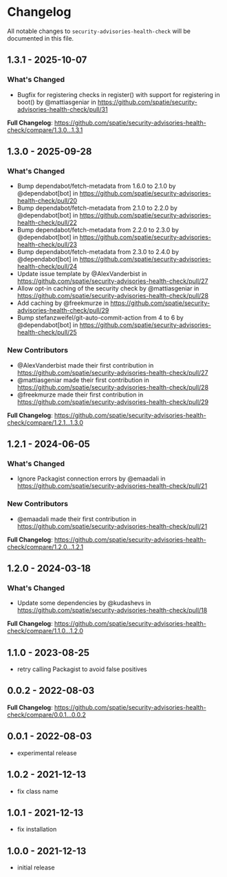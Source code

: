 # Changelog

All notable changes to `security-advisories-health-check` will be documented in this file.

## 1.3.1 - 2025-10-07

### What's Changed

* Bugfix for registering checks in register() with support for registering in boot() by @mattiasgeniar in https://github.com/spatie/security-advisories-health-check/pull/31

**Full Changelog**: https://github.com/spatie/security-advisories-health-check/compare/1.3.0...1.3.1

## 1.3.0 - 2025-09-28

### What's Changed

* Bump dependabot/fetch-metadata from 1.6.0 to 2.1.0 by @dependabot[bot] in https://github.com/spatie/security-advisories-health-check/pull/20
* Bump dependabot/fetch-metadata from 2.1.0 to 2.2.0 by @dependabot[bot] in https://github.com/spatie/security-advisories-health-check/pull/22
* Bump dependabot/fetch-metadata from 2.2.0 to 2.3.0 by @dependabot[bot] in https://github.com/spatie/security-advisories-health-check/pull/23
* Bump dependabot/fetch-metadata from 2.3.0 to 2.4.0 by @dependabot[bot] in https://github.com/spatie/security-advisories-health-check/pull/24
* Update issue template by @AlexVanderbist in https://github.com/spatie/security-advisories-health-check/pull/27
* Allow opt-in caching of the security check by @mattiasgeniar in https://github.com/spatie/security-advisories-health-check/pull/28
* Add caching by @freekmurze in https://github.com/spatie/security-advisories-health-check/pull/29
* Bump stefanzweifel/git-auto-commit-action from 4 to 6 by @dependabot[bot] in https://github.com/spatie/security-advisories-health-check/pull/25

### New Contributors

* @AlexVanderbist made their first contribution in https://github.com/spatie/security-advisories-health-check/pull/27
* @mattiasgeniar made their first contribution in https://github.com/spatie/security-advisories-health-check/pull/28
* @freekmurze made their first contribution in https://github.com/spatie/security-advisories-health-check/pull/29

**Full Changelog**: https://github.com/spatie/security-advisories-health-check/compare/1.2.1...1.3.0

## 1.2.1 - 2024-06-05

### What's Changed

* Ignore Packagist connection errors by @emaadali in https://github.com/spatie/security-advisories-health-check/pull/21

### New Contributors

* @emaadali made their first contribution in https://github.com/spatie/security-advisories-health-check/pull/21

**Full Changelog**: https://github.com/spatie/security-advisories-health-check/compare/1.2.0...1.2.1

## 1.2.0 - 2024-03-18

### What's Changed

* Update some dependencies by @kudashevs in https://github.com/spatie/security-advisories-health-check/pull/18

**Full Changelog**: https://github.com/spatie/security-advisories-health-check/compare/1.1.0...1.2.0

## 1.1.0 - 2023-08-25

- retry calling Packagist to avoid false positives

## 0.0.2 - 2022-08-03

**Full Changelog**: https://github.com/spatie/security-advisories-health-check/compare/0.0.1...0.0.2

## 0.0.1 - 2022-08-03

- experimental release

## 1.0.2 - 2021-12-13

- fix class name

## 1.0.1 - 2021-12-13

- fix installation

## 1.0.0 - 2021-12-13

- initial release
